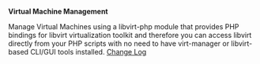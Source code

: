 **Virtual Machine Management**

Manage Virtual Machines using a libvirt-php module that provides PHP bindings for libvirt virtualization toolkit and therefore you can access libvirt directly from your PHP scripts with no need to have virt-manager or libvirt-based CLI/GUI tools installed. 
<a href="http://lime-technology.com/forum/index.php?topic=35858.0" title="2014.12.21-21a
    expanded usb devices to include bus and device 
    Add change of machine toggles VNC Mouse(usb tablet)
    change to q35 in dropdown  q35 equals pc-q35-2.1
    Reformat Create VM Page
2014.12.20-20a
    Added temp driver cdrom for windows installs.
         It will disapear after vm has shut down
    Added Machine type selection.  Usbtab doesn't work with q35
    Added usbtab selection under usb devices
    Fixed no domains sort error
    Removed Storage Pool tab and all storage pool functions.
    Added web based file trees to Create VM tab to access cdrom, 
         existing images and to create images.
    New vm images will be created based on name of vm in a 
         sub-folder of the same name similar to xenman plugin
    Added file tree for cdrom change for existing vm 
         ie. for switching to driver image for windows virtio drivers
    Removed Device tab
    condensed action messages
2014.12.03
    Updated styles sheet table spacing
2014.12.01
    Updated the plugin to dynamix compatible version for beta 12 and above
2014.11.29a
    added snapshot descriptions
    added disk dev name change
    changed method of saving xml so will save with snapshots
    removed dominfo and hostinfo page
    changed to KVM tab since webvirtmgr is dead
">Change Log</a>